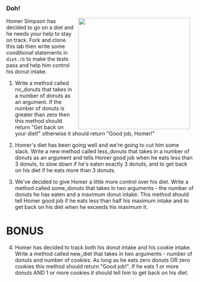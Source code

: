 
### Doh!
<img src="https://s3.amazonaws.com/after-school-assets/homer.gif" width="300px" align="right" hspace="10"> Homer Simpson has decided to go on a diet and he needs your help to stay on track. Fork and clone this lab then write some conditional statements in `diet.rb` to make the tests pass and help him control his donut intake. 


1. Write a method called no_donuts that takes in a number of donuts as an argument. If the number of donuts is greater than zero then this method should return "Get back on your diet!" otherwise it should return "Good job, Homer!"


2. Homer's diet has been going well and we're going to cut him some slack. Write a new method called less_donuts that takes in a number of donuts as an argument and tells Homer good job when he eats less than 3 donuts, to slow down if he's eaten exactly 3 donuts, and to get back on his diet if he eats more than 3 donuts.



3. We've decided to give Homer a little more control over his diet. Write a method called some_donuts that takes in two arguments - the number of donuts he has eaten and a maximum donut intake. This method should tell Homer good job if he eats less than half his maximum intake and to get back on his diet when he exceeds his maximum it.



# BONUS
4. Homer has decided to track both his donut intake and his cookie intake. Write a method called new_diet that takes in two arguments - number of donuts and number of cookies. As long as he eats zero donuts OR zero cookies this method should return "Good job!". If he eats 1 or more donuts AND 1 or more cookies it should tell him to get back on his diet.


